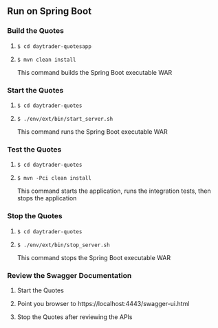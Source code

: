 
## Run on Spring Boot


### Build the Quotes

1.  `$ cd daytrader-quotesapp`

2.  `$ mvn clean install`

    This command builds the Spring Boot executable WAR

### Start the Quotes

1.  `$ cd daytrader-quotes`

2.  `$ ./env/ext/bin/start_server.sh`

    This command runs the Spring Boot executable WAR
    
### Test the Quotes
                               
1.  `$ cd daytrader-quotes`
    
2.  `$ mvn -Pci clean install`

    This command starts the application, runs the integration tests, then stops the application
    
### Stop the Quotes

1.  `$ cd daytrader-quotes`

2.  `$ ./env/ext/bin/stop_server.sh`

    This command stops the Spring Boot executable WAR
    
### Review the Swagger Documentation

1.  Start the Quotes

2.  Point you browser to https://localhost:4443/swagger-ui.html

3.  Stop the Quotes after reviewing the APIs
